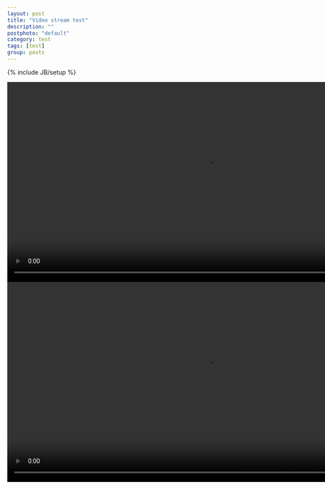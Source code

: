 ```yaml
---
layout: post
title: "Video stream test"
description: ""
postphoto: "default"
category: test
tags: [test]
group: posts
---
```

{% include JB/setup %}

<video controls="true" width="920">
  <source src="{{ BASE.PATH }}/video/dock.mp4" type="video/mp4">
  <source src="{{ BASE.PATH }}/video/dock.ogv" type="video/ogv">
  <source src="{{ BASE.PATH }}/video/dock.webm" type="video/webm">
  <object data="{{ BASE.PATH }}/video/dock.mp4" width="920">
    <embed src="{{ BASE.PATH }}/video/dock.swf" width="920">
  </object> 
</video>

<video controls="true" width="920">
  <source src="{{ BASE.PATH }}/video/tags.mp4" type="video/mp4">
  <source src="{{ BASE.PATH }}/video/tags.ogv" type="video/ogv">
  <source src="{{ BASE.PATH }}/video/tags.webm" type="video/webm">
  <object data="{{ BASE.PATH }}/video/tags.mp4" width="920">
    <embed src="{{ BASE.PATH }}/video/tags.swf" width="920">
  </object> 
</video>